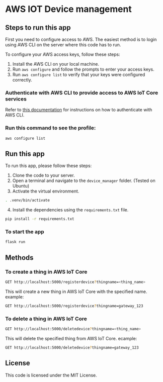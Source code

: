 # AWS IOT Device management

## Steps to run this app

First you need to configure access to AWS. The easiest method is to login using AWS CLI on the server where this code has to run. 

To configure your AWS access keys, follow these steps:

1. Install the AWS CLI on your local machine.
2. Run `aws configure` and follow the prompts to enter your access keys.
3. Run `aws configure list` to verify that your keys were configured correctly.

### Authenticate with AWS CLI to provide access to AWS IoT Core services

Refer to [this documentation](https://docs.aws.amazon.com/signin/latest/userguide/command-line-sign-in.html) for instructions on how to authenticate with AWS CLI.


### Run this command to see the profile:

```sh
aws configure list
```

## Run this app

To run this app, please follow these steps:

1. Clone the code to your server.
2. Open a terminal and navigate to the `device_manager` folder. (Tested on Ubuntu)
3. Activate the virtual environment. 
```sh
. .venv/bin/activate
```
4. Install the dependencies using the `requirements.txt` file.
```sh
pip install -r requirements.txt
```

### To start the app
```sh
flask run
```

## Methods
### To create a thing in AWS IoT Core
```sh
GET http://localhost:5000/registerdevice?thingname=<thing_name>
```
This will create a new thing in AWS IoT Core with the specified name.
example:
```sh
GET http://localhost:5000/registerdevice?thingname=gateway_123
```
### To delete a thing in AWS IoT Core
```sh
GET http://localhost:5000/deletedevice?thingname=<thing_name>
```
This will delete the specified thing from AWS IoT Core.
ecample:
```sh
GET http://localhost:5000/deletedevice?thingname=gateway_123
```

## License

This code is licensed under the MIT License. 
